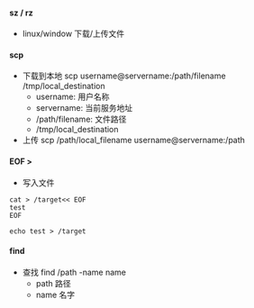 #### sz / rz

- linux/window 下载/上传文件

#### scp

- 下载到本地 scp username@servername:/path/filename /tmp/local_destination
    - username: 用户名称
    - servername: 当前服务地址
    - /path/filename: 文件路径
    - /tmp/local_destination
- 上传 scp /path/local_filename username@servername:/path

#### EOF >

- 写入文件

```
cat > /target<< EOF
test
EOF
```

```
echo test > /target
```

#### find 
- 查找  find /path -name name
    - path 路径
    - name 名字

